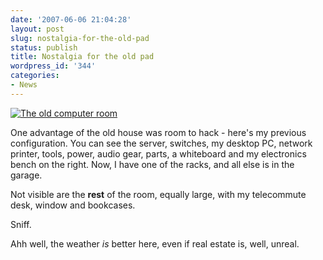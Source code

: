 ```yaml
---
date: '2007-06-06 21:04:28'
layout: post
slug: nostalgia-for-the-old-pad
status: publish
title: Nostalgia for the old pad
wordpress_id: '344'
categories:
- News
---
```



[
![The old computer room](http://www.phfactor.net/wp-pics/img_5012_lg-wp.jpg)
](http://www.phfactor.net/pics/moving-2005/)

One advantage of the old house was room to hack - here's my previous configuration. You can see the server, switches, my desktop PC, network printer, tools, power, audio gear, parts, a whiteboard and my electronics bench on the right. Now, I have one of the racks, and all else is in the garage.

Not visible are the **rest** of the room, equally large, with my telecommute desk, window and bookcases.

Sniff.

Ahh well, the weather _is_ better here, even if real estate is, well, unreal.



